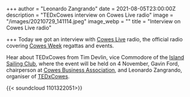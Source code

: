 +++
author = "Leonardo Zangrando"
date = 2021-08-05T23:00:00Z
description = "TEDxCowes interview on Cowes Live radio"
image = "/images/20210729_141114.jpeg"
image_webp = ""
title = "Interview on Cowes Live radio"

+++
Today we got an interview with [Cowes Live](https://www.coweslive.co.uk/) radio, the official radio covering [Cowes Week](http://www.cowesweek.co.uk/web/code/php/main_c.php?map=cw21&ui=cw4&style=std&override=&section=home) regattas and events.

Hear about TEDxCowes from Tim Devlin, vice Commodore of the [Island Sailing Club](https://www.islandsc.org.uk/), where the event will be held on 4 November, Gavin Ford, chairperson at [Cowes Business Association](https://www.cowesbusiness.org.uk/), and Leonardo Zangrando, organiser of [TEDxCowes](tedxcowes.com).

{{< soundcloud 1101322051>}}